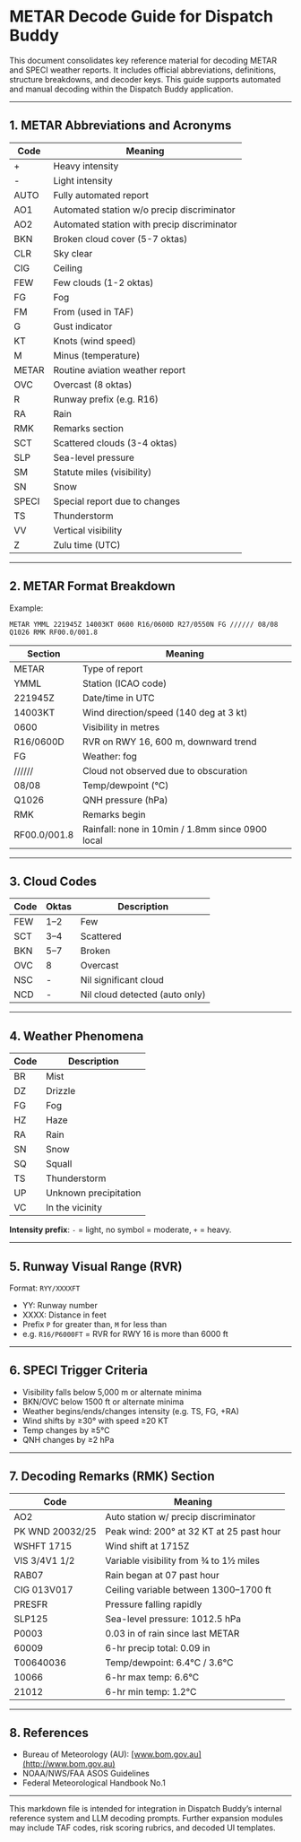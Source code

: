# METAR Decode Guide for Dispatch Buddy

This document consolidates key reference material for decoding METAR and SPECI weather reports. It includes official abbreviations, definitions, structure breakdowns, and decoder keys. This guide supports automated and manual decoding within the Dispatch Buddy application.

---

## 1. METAR Abbreviations and Acronyms

| Code  | Meaning                                     |
| ----- | ------------------------------------------- |
| +     | Heavy intensity                             |
| -     | Light intensity                             |
| AUTO  | Fully automated report                      |
| AO1   | Automated station w/o precip discriminator  |
| AO2   | Automated station with precip discriminator |
| BKN   | Broken cloud cover (5-7 oktas)              |
| CLR   | Sky clear                                   |
| CIG   | Ceiling                                     |
| FEW   | Few clouds (1-2 oktas)                      |
| FG    | Fog                                         |
| FM    | From (used in TAF)                          |
| G     | Gust indicator                              |
| KT    | Knots (wind speed)                          |
| M     | Minus (temperature)                         |
| METAR | Routine aviation weather report             |
| OVC   | Overcast (8 oktas)                          |
| R     | Runway prefix (e.g. R16)                    |
| RA    | Rain                                        |
| RMK   | Remarks section                             |
| SCT   | Scattered clouds (3-4 oktas)                |
| SLP   | Sea-level pressure                          |
| SM    | Statute miles (visibility)                  |
| SN    | Snow                                        |
| SPECI | Special report due to changes               |
| TS    | Thunderstorm                                |
| VV    | Vertical visibility                         |
| Z     | Zulu time (UTC)                             |

---

## 2. METAR Format Breakdown

Example:

```
METAR YMML 221945Z 14003KT 0600 R16/0600D R27/0550N FG ////// 08/08 Q1026 RMK RF00.0/001.8
```

| Section      | Meaning                                          |
| ------------ | ------------------------------------------------ |
| METAR        | Type of report                                   |
| YMML         | Station (ICAO code)                              |
| 221945Z      | Date/time in UTC                                 |
| 14003KT      | Wind direction/speed (140 deg at 3 kt)           |
| 0600         | Visibility in metres                             |
| R16/0600D    | RVR on RWY 16, 600 m, downward trend             |
| FG           | Weather: fog                                     |
| //////       | Cloud not observed due to obscuration            |
| 08/08        | Temp/dewpoint (°C)                               |
| Q1026        | QNH pressure (hPa)                               |
| RMK          | Remarks begin                                    |
| RF00.0/001.8 | Rainfall: none in 10min / 1.8mm since 0900 local |

---

## 3. Cloud Codes

| Code | Oktas | Description                    |
| ---- | ----- | ------------------------------ |
| FEW  | 1–2   | Few                            |
| SCT  | 3–4   | Scattered                      |
| BKN  | 5–7   | Broken                         |
| OVC  | 8     | Overcast                       |
| NSC  | -     | Nil significant cloud          |
| NCD  | -     | Nil cloud detected (auto only) |

---

## 4. Weather Phenomena

| Code | Description           |
| ---- | --------------------- |
| BR   | Mist                  |
| DZ   | Drizzle               |
| FG   | Fog                   |
| HZ   | Haze                  |
| RA   | Rain                  |
| SN   | Snow                  |
| SQ   | Squall                |
| TS   | Thunderstorm          |
| UP   | Unknown precipitation |
| VC   | In the vicinity       |

**Intensity prefix**: `-` = light, no symbol = moderate, `+` = heavy.

---

## 5. Runway Visual Range (RVR)

Format: `RYY/XXXXFT`

- YY: Runway number
- XXXX: Distance in feet
- Prefix `P` for greater than, `M` for less than
- e.g. `R16/P6000FT` = RVR for RWY 16 is more than 6000 ft

---

## 6. SPECI Trigger Criteria

- Visibility falls below 5,000 m or alternate minima
- BKN/OVC below 1500 ft or alternate minima
- Weather begins/ends/changes intensity (e.g. TS, FG, +RA)
- Wind shifts by ≥30° with speed ≥20 KT
- Temp changes by ≥5°C
- QNH changes by ≥2 hPa

---

## 7. Decoding Remarks (RMK) Section

| Code            | Meaning                                  |
| --------------- | ---------------------------------------- |
| AO2             | Auto station w/ precip discriminator     |
| PK WND 20032/25 | Peak wind: 200° at 32 KT at 25 past hour |
| WSHFT 1715      | Wind shift at 1715Z                      |
| VIS 3/4V1 1/2   | Variable visibility from ¾ to 1½ miles   |
| RAB07           | Rain began at 07 past hour               |
| CIG 013V017     | Ceiling variable between 1300–1700 ft    |
| PRESFR          | Pressure falling rapidly                 |
| SLP125          | Sea-level pressure: 1012.5 hPa           |
| P0003           | 0.03 in of rain since last METAR         |
| 60009           | 6-hr precip total: 0.09 in               |
| T00640036       | Temp/dewpoint: 6.4°C / 3.6°C             |
| 10066           | 6-hr max temp: 6.6°C                     |
| 21012           | 6-hr min temp: 1.2°C                     |

---

## 8. References

- Bureau of Meteorology (AU): [www.bom.gov.au](http://www.bom.gov.au)
- NOAA/NWS/FAA ASOS Guidelines
- Federal Meteorological Handbook No.1

---

This markdown file is intended for integration in Dispatch Buddy’s internal reference system and LLM decoding prompts. Further expansion modules may include TAF codes, risk scoring rubrics, and decoded UI templates.

